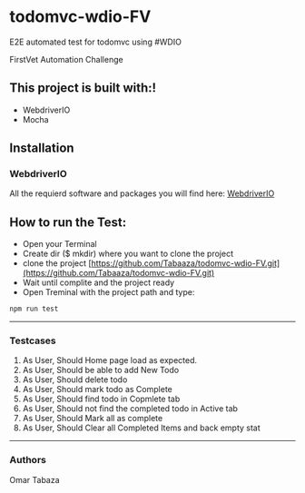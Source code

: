 # todomvc-wdio-FV
E2E automated test for todomvc using #WDIO

FirstVet Automation Challenge

## This project is built with:!
- WebdriverIO
- Mocha

## Installation

### WebdriverIO
All the requierd software and packages you will find here: [WebdriverIO](https://webdriver.io/docs/gettingstarted.html)

## How to run the Test:
- Open your Terminal
- Create dir ($ mkdir) where you want to clone the project 
- clone the project [https://github.com/Tabaaza/todomvc-wdio-FV.git](https://github.com/Tabaaza/todomvc-wdio-FV.git)
- Wait until complite and the project ready
- Open Treminal with the project path and type:
```sh
npm run test 
```

--- 

### Testcases

1. As User, Should Home page load as expected.
2. As User, Should be able to add New Todo
3. As User, Should delete todo
4. As User, Should mark todo as Complete
5. As User, Should find todo in Copmlete tab
6. As User, Should not find the completed todo in Active tab
7. As User, Should Mark all as complete
8. As User, Should Clear all Completed Items and back empty stat


---
### Authors
Omar Tabaza 